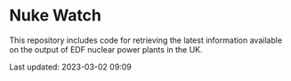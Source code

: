 # Nuke Watch

This repository includes code for retrieving the latest information available on the output of EDF nuclear power plants in the UK.

Last updated: 2023-03-02 09:09